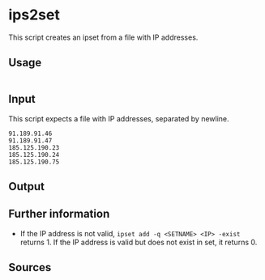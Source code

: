 # ips2set

This script creates an ipset from a file with IP addresses.

## Usage

```sh
```

## Input

This script expects a file with IP addresses, separated by newline.

``` title="Example for IPv4"
91.189.91.46
91.189.91.47
185.125.190.23
185.125.190.24
185.125.190.75
```

## Output

## Further information

- If the IP address is not valid, `ipset add -q <SETNAME> <IP> -exist` returns 1. If the IP address is valid but does not exist in set, it returns 0.

## Sources
